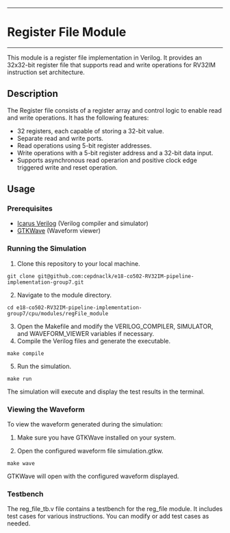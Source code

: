 ___
# Register File Module
___

This module is a register file implementation in Verilog. It provides an 32x32-bit register file that supports read and write operations for RV32IM instruction set architecture.

## Description

The Register file consists of a register array and control logic to enable read and write operations. It has the following features:

- 32 registers, each capable of storing a 32-bit value.
- Separate read and write ports.
- Read operations using 5-bit register addresses.
- Write operations with a 5-bit register address and a 32-bit data input.
- Supports asynchronous read operarion and positive clock edge triggered write and reset operation.

## Usage

### Prerequisites

- [Icarus Verilog](http://iverilog.icarus.com/) (Verilog compiler and simulator)
- [GTKWave](http://gtkwave.sourceforge.net/) (Waveform viewer)

### Running the Simulation

1. Clone this repository to your local machine.

```shell
git clone git@github.com:cepdnaclk/e18-co502-RV32IM-pipeline-implementation-group7.git
```

2. Navigate to the module directory.

```shell
cd e18-co502-RV32IM-pipeline-implementation-group7/cpu/modules/regFile_module
```

3. Open the Makefile and modify the VERILOG_COMPILER, SIMULATOR, and WAVEFORM_VIEWER variables if necessary.
4. Compile the Verilog files and generate the executable.

```shell
make compile
```

5. Run the simulation.

```shell
make run
```

The simulation will execute and display the test results in the terminal.

### Viewing the Waveform

To view the waveform generated during the simulation:

1. Make sure you have GTKWave installed on your system.

2. Open the configured waveform file simulation.gtkw.

```shell
make wave
```

GTKWave will open with the configured waveform displayed.

### Testbench

The reg_file_tb.v file contains a testbench for the reg_file module. It includes test cases for various instructions. You can modify or add test cases as needed.

